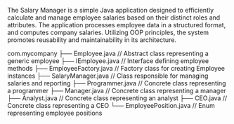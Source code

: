 
The Salary Manager is a simple Java application designed to efficiently calculate and manage employee salaries based on their distinct roles and attributes. The application processes employee data in a structured format, and computes company salaries. Utilizing OOP principles, the system promotes reusability and maintainability in its architecture.

com.mycompany
├── Employee.java          // Abstract class representing a generic employee
├── IEmployee.java        // Interface defining employee methods
├── EmployeeFactory.java   // Factory class for creating Employee instances
├── SalaryManager.java     // Class responsible for managing salaries and reporting
├── Programmer.java        // Concrete class representing a programmer
├── Manager.java           // Concrete class representing a manager
├── Analyst.java           // Concrete class representing an analyst
├── CEO.java               // Concrete class representing a CEO
└── EmployeePosition.java   // Enum representing employee positions

